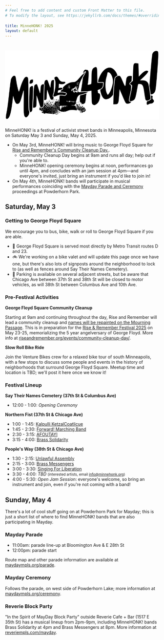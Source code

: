 ```yaml
---
# Feel free to add content and custom Front Matter to this file.
# To modify the layout, see https://jekyllrb.com/docs/themes/#overriding-theme-defaults

title: MinneHONK! 2025
layout: default
---
```


# ![MinneHONK Banner](minnehonk.png)<span style="display:none">MinneHONK</span>

MinneHONK! is a festival of activist street bands in Minneapolis, Minnesota on Saturday May 3 and Sunday, May 4, 2025.

* On May 3rd, MinneHONK! will bring music to George Floyd Square for [Rise and Remember's Community Cleanup Day.](https://riseandremember.org/events/community-cleanup-day/).
    * Community Cleanup Day begins at 9am and runs all day; help out if you're able to.
    * MinneHONK! opening ceremony begins at noon, performances go until 4pm, and concludes with an jam session at 4pm—and everyone's invited, just bring an instrument if you'd like to join in!
* On May 4th, MinneHONK! bands will participate in musical performances coinciding with the [Mayday Parade and Ceremony](https://www.maydaympls.org) proceedings at Powderhorn Park.

## Saturday, May 3

### Getting to George Floyd Square

We encourage you to bus, bike, walk or roll to George Floyd Square if you are able.

* 🚌 George Floyd Square is served most directly by Metro Transit routes D and 23.
* 🚲 We're working on a bike valet and will update this page once we have one, but there's also lots of signposts around the neighborhood to lock to (as well as fences around Say Their Names Cemetery).
* 🚗 Parking is available on several adjacent streets, but be aware that Chicago Ave between 37th St and 38th St will be closed to motor vehicles, as will 38th St between Columbus Ave and 10th Ave.

### Pre-Festival Activities

**George Floyd Square Community Cleanup**

Starting at 9am and continuing throughout the day, Rise and Remember will lead a community cleanup and [names will be repainted on the Mourning Passage](https://georgefloydstreetart.omeka.net/items/show/3597). This is in preparation for the [Rise & Remember Festival 2025](https://riseandremember.org/festival/) on May 23-25, memorializing the 5 year angelversary of George Floyd.
More info at [riseandremember.org/events/community-cleanup-day/](https://riseandremember.org/events/community-cleanup-day/).

**Slow Roll Bike Ride**

Join the Venture Bikes crew for a relaxed bike tour of south Minneapolis, with a few stops to discuss some people and events in the history of neighborhoods that surround George Floyd Square. Meetup time and location is TBD; we'll post it here once we know it!

### Festival Lineup

**Say Their Names Cemetery (37th St & Columbus Ave)**
* 12:00 - 1:00: _Opening Ceremony_

**Northern Fist (37th St & Chicago Ave)**
* 1:00 - 1:45: [Kalpulli KetzalCoatlicue](https://www.danzaketzal.com/history)
* 1:45 - 2:30: [Forward! Marching Band](https://fmbwebsite.wixsite.com/forwardmb)
* 2:30 - 3:15: [AFOUTAYI](https://www.afoutayidmaco.com)
* 3:15 - 4:00: [Brass Solidarity](https://brasssolidarity.com/about/)

**People's Way (38th St & Chicago Ave)**
* 1:30 - 2:15: [Unlawful Assembly](http://unlawfulassembly.org)
* 2:15 - 3:00: [Brass Messengers](http://www.brassmessengers.com/about)
* 3:00 - 3:30: [Singing For Liberation](https://bit.ly/tcsongcircles)
* 3:30 - 4:00: _TBD_ <small>(interested artists, email [info@minnehonk.org](mailto:info@minnehonk.org))</small>
* 4:00 - 5:30: _Open Jam Session_: everyone's welcome, so bring an instrument and join, even if you're not coming with a band!

## Sunday, May 4

There's a lot of cool stuff going on at Powderhorn Park for Mayday; this is just a short list of where to find MinneHONK! bands that are also participating in Mayday.

### Mayday Parade
* 11:00am: parade line-up at Bloomington Ave & E 28th St
* 12:00pm: parade start

Route map and other parade information are available at [maydaympls.org/parade](https://maydaympls.org/parade).

### Mayday Ceremony

Follows the parade, on west side of Powderhorn Lake; more information at [maydaympls.org/ceremony](https://www.maydaympls.org/ceremony).

### Reverie Block Party

"In the Spirit of MayDay Block Party" outside Reverie Cafe + Bar (1517 E 35th St) has a musical lineup from 2pm-9pm, including MinneHONK! bands Brass Solidarity at 4pm and Brass Messengers at 8pm. More information at [reveriempls.com/mayday](https://www.reveriempls.com/mayday).

